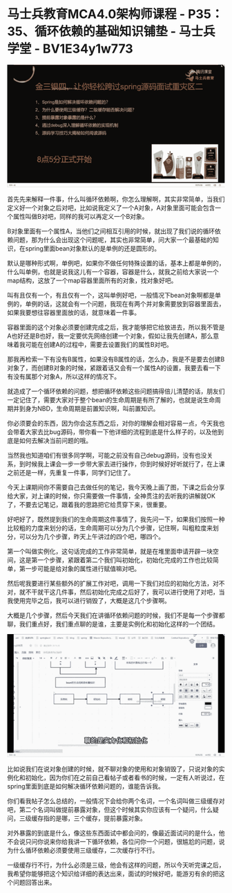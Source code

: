 # 马士兵教育MCA4.0架构师课程 - P35：35、循环依赖的基础知识铺垫 - 马士兵学堂 - BV1E34y1w773

![](img/554c19537f7d4212cbcba98c55179772_0.png)

首先先来解释一件事，什么叫循环依赖啊，你怎么理解啊，其实非常简单，当我们定义好一个对象之后对吧，比如说我定义了一个A对象，A对象里面可能会包含一个属性叫做B对吧，同样的我可以再定义一个B对象。

B对象里面有一个属性A，当他们之间相互引用的时候，就出现了我们说的循环依赖问题，那为什么会出现这个问题呢，其实也非常简单，问大家一个最基础的知识，在spring里面bean对象默认的是单例的还是圆形的。

默认是哪种形式啊，单例吧，如果你不做任何特殊设置的话，基本上都是单例的，什么叫单例，也就是说我这儿有一个容器，容器是什么，就我之前给大家说一个map结构，这放了一个map容器里面所有的对象，找对象好吧。

叫有且仅有一个，有且仅有一个，这叫单例好吧，一般情况下bean对象啊都是单例的，单例的话，这就会有一个问题，我现在有两个并对象需要放到容器里面去，如果我要想往容器里面放的话，就意味着一件事。

容器里面的这个对象必须要创建完成之后，我才能够把它给放进去，所以我不管是A也好还是B也好，我一定要优先网络创建一个对象，假如让我先创建A，那么意味着我可能在创建A的过程中，需要去设置我们的属性B对吧。

那我再检索一下有没有B属性，如果没有B属性的话，怎么办，我是不是要去创建B对象了，而创建B对象的时候，紧跟着话又会有一个属性A的设置，我要去看一下有没有属那个对象A，所以这样的情况下。

就造成了一个循环依赖的问题，想把循环依赖这些问题搞得倍儿清楚的话，朋友们一定记住了，需要大家对于整个bean的生命周期是有所了解的，也就是说生命周期并到身为NBD，生命周期是前置知识啊，叫前置知识。

你必须要会的东西，因为你会这东西之后，对你的理解会相对容易一点，今天我也会带着大家去比bug源码，带你看一下他详细的流程到底是什么样子的，以及他到底是如何去解决当前问题的哦。

当然我也知道咱们有很多同学啊，可能之前没有自己debug源码，没有也没关系，到时候我上课会一步一步带大家去进行操作，你到时候好好听就行了，在上课之前还是一样，先重复一件事，同学们记住了。

今天上课期间你不需要自己去做任何的笔记，我今天晚上画了图，下课之后会分享给大家，对上课的时候，你只需要做一件事情，全神贯注的去听我的讲解就OK了，不要去记笔记，跟着我的思路把它给贯穿下来，很重要。

好吧好了，既然提到我们的生命周期这件事情了，我先问一下，如果我们按照一种比较粗的力度来划分的话，生命周期可以分为几个步骤，记住啊，叫粗粒度来划分，可以分为几个步骤，昨天上午讲过的四个吧，哪四个。

第一个叫做实例化，这句话完成的工作非常简单，就是在堆里面申请开辟一块空间，这是第一个步骤，紧跟着第二个我们叫初始化，初始化完成的工作也比较简单，第一步可能是给对象的属性进行赋值嘛对吧。

然后呢我要进行某些额外的扩展工作对吧，调用一下我们对应的初始化方法，对不对，就不干就干这几件事，然后初始化完成之后好了，我可以进行使用了对吧，当我使用完毕之后，我可以进行销毁了，大概是这几个步骤啊。

大概是几个步骤，然后今天我们在讲循环依赖问题的时候，我们不是每一个步骤都聊，我们重点好，我们重点聊的是谁，主要是实例化和初始化这样的一个团结。



![](img/554c19537f7d4212cbcba98c55179772_2.png)

比如说我们在说对象创建的时候，就不聊对象的使用和对象销毁了，只说对象的实例化和初始化，因为你们在之前自己看帖子或者看书的时候，一定有人听说过，在spring里面到底是如何解决循环依赖问题的，谁能告诉我。

你们看我帖子怎么总结的，一般情况下会给你两个名词，一个名词叫做三级缓存对吧，第二个名词叫做提前暴露对象，但这个时候其实你应该有一个疑问，什么疑问，三级缓存指的是哪，三个缓存，提前暴露对象。

对外暴露的到底是什么，像这些东西面试中都会问的，像最近面试问的是什么，他不会说只问你说来你给我讲一下循环依赖，各位问你一个问题，很尴尬的问题，说为什么循环依赖必须要使用三级缓存，二次缓存行不行。

一级缓存行不行，为什么必须是三级，他会有这样的问题，所以今天听完课之后，我希望你能够把这个知识给详细的表达出来，面试的时候好吧，能游刃有余的把这个问题回答出来。

